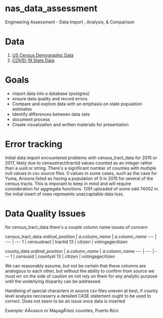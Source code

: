 # nas_data_assessment
Engineering Assessment - Data Import , Analysis, &amp; Comparison

# Data
1.  <a href="https://www.kaggle.com/datasets/muonneutrino/us-census-demographic-data?resource=download" target="_blank">US Census Demographic Data</a>
2.  <a href="https://www.kaggle.com/datasets/nightranger77/covid19-state-data?select=COVID19_state.csv" target="_blank">COVID-19 State Data</a>

# Goals
- import data into a database (postgres)
- ensure data quality and record errors
- Compare and explore data with an emphasis on state population estimates
- Identify differences between data sets
- document process
- Create visualization and written materials for presentation

# Error tracking
Initial data import encountered problems with census_tract_data for 2015 or 2017, likely due to censustract/tractid values counted as an integer rather than a uuid or string. There's a significant number of counties with multiple null values in csv source files. 0 values in some cases, such as the case for Yuma, Arizona listed as having a population of 0 in 2015 for several of the census tracts. This is imporant to keep in mind and will require consideration for aggregate functions. 1291 uploaded of some odd 74002 in the initial insert of rows represents unaccaptable data loss.

# Data Quality Issues
for census_tract_data there's a couple column name issues of concern

census_tract_data
*ordinal_position* |  *a.column_name* | *a.column_name*
--- | --- | ---
1 | censustract | tractid
13 | citizen | votingagecitizen

county_data
*ordinal_position* |  *a.column_name* | *a.column_name*
--- | --- | ---
1 | censusid | countyid
13 | citizen | votingagecitizen

We can reasonably assume, but not be certain that these columns are analogous to each other, but without the ability to confirm from source we must err on the side of caution on not rely on them for any analytic purpose until the underlying disparity can be addressed.

Handleing of special characters in source csv files uneven at best, if county level analysis neccesarry a detailed CASE statement ought to be used to correct. Does not seem to be an issue once data is inserted

Example:
AÃ±asco or MayagÃ¼ez counties, Puerto Rico

